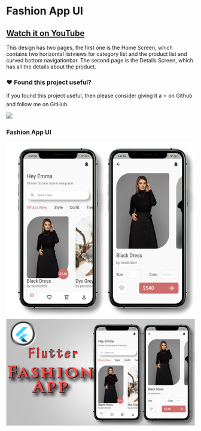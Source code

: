 # Fashion App UI

## [Watch it on YouTube](https://www.youtube.com/watch?v=xJtKxc_tfmU)


This design has two pages, the first one is the Home Screen, which contains two horizontal listviews for category list and the product list and curved bottom navigationbar. The second page is the Details Screen, which has all the details about the product.

### :heart: Found this project useful?

If you found this project useful, then please consider giving it a :star: on Github and follow me on GitHub.

<a href="https://www.buymeacoffee.com/iamsayuj"><img src="https://cdn.buymeacoffee.com/buttons/v2/default-yellow.png" height="60"></a>

### Fashion App UI

![App UI](/fashionallscr.png)
![App UI](/fashionthumb.png)
